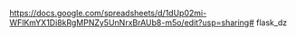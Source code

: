 https://docs.google.com/spreadsheets/d/1dUp02mi-WFlKmYX1Di8kRgMPNZy5UnNrxBrAUb8-m5o/edit?usp=sharing# flask_dz
